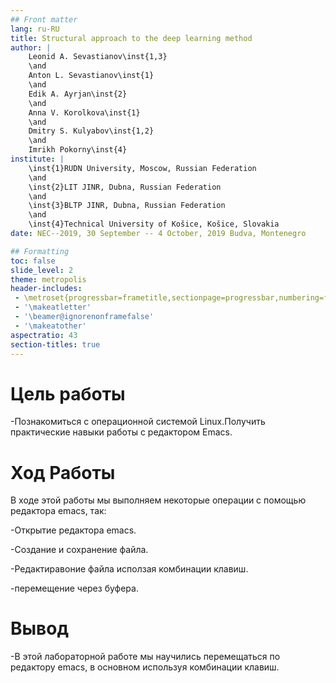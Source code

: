 ```yaml
---
## Front matter
lang: ru-RU
title: Structural approach to the deep learning method
author: |
	Leonid A. Sevastianov\inst{1,3}
	\and
	Anton L. Sevastianov\inst{1}
	\and
	Edik A. Ayrjan\inst{2}
	\and
	Anna V. Korolkova\inst{1}
	\and
	Dmitry S. Kulyabov\inst{1,2}
	\and
	Imrikh Pokorny\inst{4}
institute: |
	\inst{1}RUDN University, Moscow, Russian Federation
	\and
	\inst{2}LIT JINR, Dubna, Russian Federation
	\and
	\inst{3}BLTP JINR, Dubna, Russian Federation
	\and
	\inst{4}Technical University of Košice, Košice, Slovakia
date: NEC--2019, 30 September -- 4 October, 2019 Budva, Montenegro

## Formatting
toc: false
slide_level: 2
theme: metropolis
header-includes: 
 - \metroset{progressbar=frametitle,sectionpage=progressbar,numbering=fraction}
 - '\makeatletter'
 - '\beamer@ignorenonframefalse'
 - '\makeatother'
aspectratio: 43
section-titles: true
---
```


# Цель работы

-Познакомиться с операционной системой Linux.Получить практические навыки работы с редактором Emacs.


# Ход Работы 

В ходе этой работы мы выполняем некоторые операции с помощью редактора emacs, так:

-Открытие редактора emacs.

-Создание и сохранение файла.

-Редактиравоние файла исползая комбинации клавиш.

-перемещение через буфера.


# Вывод 

-В этой лабораторной работе мы научились перемещаться по редактору emacs, в основном используя комбинации клавиш.




